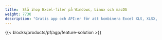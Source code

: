 ```yaml
---
title:  Slå ihop Excel-filer på Windows, Linux och macOS
weight: 7730
description: "Gratis app och API:er för att kombinera Excel XLS, XLSX, CSV, TSV, ODS, SXC och FODS filer"
---
```

{{< blocks/products/pf/agp/feature-solution >}} 

